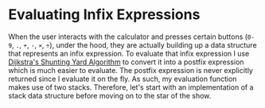 # Evaluating Infix Expressions

When the user interacts with the calculator and presses certain buttons (`0-9`, `.`, `+`, `-`, `×`, `÷`), under the hood, they are actually building up a data structure that represents an infix expression. To evaluate that infix expression I use [Dijkstra's Shunting Yard Algorithm](https://en.wikipedia.org/wiki/Shunting_yard_algorithm) to convert it into a postfix expression which is much easier to evaluate. The postfix expression is never explicitly returned since I evaluate it on the fly. As such, my evaluation function makes use of two stacks. Therefore, let's start with an implementation of a stack data structure before moving on to the star of the show.
